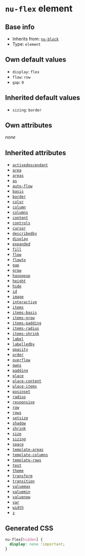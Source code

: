 # `nu-flex` element

## Base info
* Inherits from: [`nu-block`](./nu-block.md)
* Type: `element`


## Own default values
* `display`: `flex`
* `flow`: `row`
* `gap`: `0`

## Inherited default values
* `sizing`: `border`


## Own attributes
*none*


## Inherited attributes
* [`activedescendant`](../attributes/activedescendant.md)
* [`area`](../attributes/area.md)
* [`areas`](../attributes/areas.md)
* [`as`](../attributes/as.md)
* [`auto-flow`](../attributes/auto-flow.md)
* [`basis`](../attributes/basis.md)
* [`border`](../attributes/border.md)
* [`color`](../attributes/color.md)
* [`column`](../attributes/column.md)
* [`columns`](../attributes/columns.md)
* [`content`](../attributes/content.md)
* [`controls`](../attributes/controls.md)
* [`cursor`](../attributes/cursor.md)
* [`describedby`](../attributes/describedby.md)
* [`display`](../attributes/display.md)
* [`expanded`](../attributes/expanded.md)
* [`fill`](../attributes/fill.md)
* [`flow`](../attributes/flow.md)
* [`flowto`](../attributes/flowto.md)
* [`gap`](../attributes/gap.md)
* [`grow`](../attributes/grow.md)
* [`haspopup`](../attributes/haspopup.md)
* [`height`](../attributes/height.md)
* [`hide`](../attributes/hide.md)
* [`id`](../attributes/id.md)
* [`image`](../attributes/image.md)
* [`interactive`](../attributes/interactive.md)
* [`items`](../attributes/items.md)
* [`items-basis`](../attributes/items-basis.md)
* [`items-grow`](../attributes/items-grow.md)
* [`items-padding`](../attributes/items-padding.md)
* [`items-radius`](../attributes/items-radius.md)
* [`items-shrink`](../attributes/items-shrink.md)
* [`label`](../attributes/label.md)
* [`labelledby`](../attributes/labelledby.md)
* [`opacity`](../attributes/opacity.md)
* [`order`](../attributes/order.md)
* [`overflow`](../attributes/overflow.md)
* [`owns`](../attributes/owns.md)
* [`padding`](../attributes/padding.md)
* [`place`](../attributes/place.md)
* [`place-content`](../attributes/place-content.md)
* [`place-items`](../attributes/place-items.md)
* [`posinset`](../attributes/posinset.md)
* [`radius`](../attributes/radius.md)
* [`responsive`](../attributes/responsive.md)
* [`row`](../attributes/row.md)
* [`rows`](../attributes/rows.md)
* [`setsize`](../attributes/setsize.md)
* [`shadow`](../attributes/shadow.md)
* [`shrink`](../attributes/shrink.md)
* [`size`](../attributes/size.md)
* [`sizing`](../attributes/sizing.md)
* [`space`](../attributes/space.md)
* [`template-areas`](../attributes/template-areas.md)
* [`template-columns`](../attributes/template-columns.md)
* [`template-rows`](../attributes/template-rows.md)
* [`text`](../attributes/text.md)
* [`theme`](../attributes/theme.md)
* [`transform`](../attributes/transform.md)
* [`transition`](../attributes/transition.md)
* [`valuemax`](../attributes/valuemax.md)
* [`valuemin`](../attributes/valuemin.md)
* [`valuenow`](../attributes/valuenow.md)
* [`var`](../attributes/var.md)
* [`width`](../attributes/width.md)
* [`z`](../attributes/z.md)

## Generated CSS
```css
nu-flex[hidden] {
  display: none !important;
}
```
